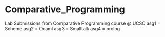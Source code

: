 # Comparative_Programming
Lab Submissions from Comparative Programming course @ UCSC
asg1 = Scheme
asg2 = Ocaml
asg3 = Smalltalk
asg4 = prolog
